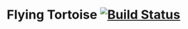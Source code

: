 Flying Tortoise [![Build Status](https://travis-ci.org/zation/flyingtortoise.png?branch=master)](http://travis-ci.org/zation/flyingtortoise)
==============

